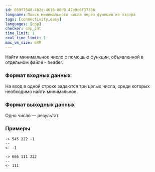 ```yaml
---
id: 059f7540-4b2e-4616-80d9-47e9c6f37336
longname: Поиск минимального числа через функцию из хэдэра
tags: [connectivity,easy]
languages: [cpp]
checker: cmp_int
time_limit: 1
real_time_limit: 1
max_vm_size: 64M
---
```



Найти минимальное число с помощью функции, объявленной в отдельном файле - header.

### Формат входных данных

На вход в одной строке задаются три целых числа, среди которых необходимо найти минимальное.

### Формат выходных данных

Одно число — результат.

### Примеры

```
-> 545 222 -1
--
<- -1
```

```
-> 666 111 222
--
<- 111
```
